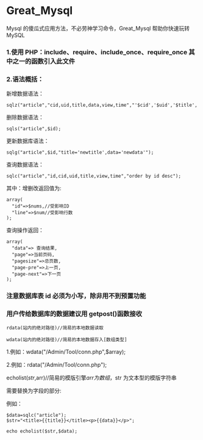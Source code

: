 # Great_Mysql

Mysql 的傻瓜式应用方法，不必劳神学习命令，Great_Mysql 帮助你快速玩转 MySQL

### 1.使用 PHP：include、require、include_once、require_once 其中之一的函数引入此文件

### 2.语法概括：

新增数据语法：

```
sqlz("article","cid,uid,title,data,view,time","'$cid','$uid','$title','$data','$view','$time'");
```

删除数据语法：

```
sqls("article",$id);
```

更新数据库语法：

```
sqlg("article",$id,"title='newtitle',data='newdata'");
```

查询数据语法：

```
sqlc("article","id,cid,uid,title,view,time","order by id desc");
```

其中：增删改返回值为:

```
array(
  "id"=>$nums,//受影响ID
  "line"=>$num//受影响行数
);
```

查询操作返回：

```
array(
  "data"=> 查询结果,
  "page"=>当前页码,
  "pagesize"=>总页数,
  "page-pre"=>上一页,
  "page-next"=>下一页
);
```

### 注意数据库表 id 必须为小写，除非用不到预置功能

### 用户传给数据库的数据建议用 getpost()函数接收

```
rdata(站内的绝对路径)//简易的本地数据读取

wdata(站内的绝对路径)//简易的本地数据存入[数组类型]
```

1.例如：wdata("/Admin/Tool/conn.php",$array);

2.例如：rdata("/Admin/Tool/conn.php");

echolist($str,$arr)//简易的模版引擎$arr为数组，$str 为文本型的模版字符串

需要替换为字段的部分:

例如：

```
$data=sqlc("article");
$str="<title>{{title}}</title><p>{{data}}</p>";

echo echolist($str,$data);
```

